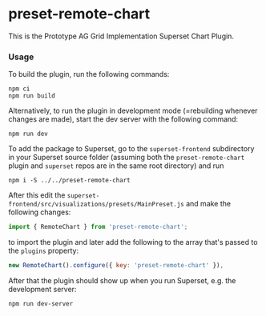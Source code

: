# preset-remote-chart

This is the Prototype AG Grid Implementation Superset Chart Plugin.

### Usage

To build the plugin, run the following commands:

```
npm ci
npm run build
```

Alternatively, to run the plugin in development mode (=rebuilding whenever changes are made), start the dev server with the following command:

```
npm run dev
```

To add the package to Superset, go to the `superset-frontend` subdirectory in your Superset source folder (assuming both the `preset-remote-chart` plugin and `superset` repos are in the same root directory) and run

```
npm i -S ../../preset-remote-chart
```

After this edit the `superset-frontend/src/visualizations/presets/MainPreset.js` and make the following changes:

```js
import { RemoteChart } from 'preset-remote-chart';
```

to import the plugin and later add the following to the array that's passed to the `plugins` property:

```js
new RemoteChart().configure({ key: 'preset-remote-chart' }),
```

After that the plugin should show up when you run Superset, e.g. the development server:

```
npm run dev-server
```
